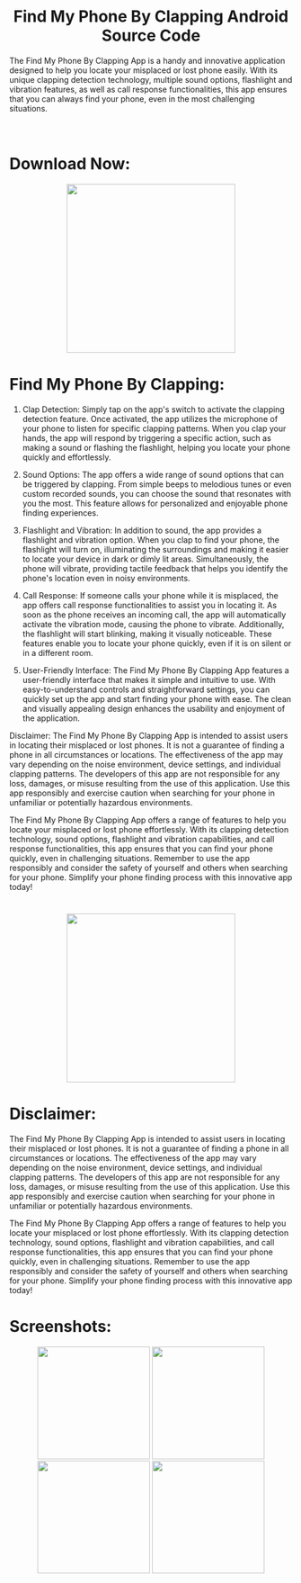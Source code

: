 <p align="center">
  <h1 align="center">Find My Phone By Clapping Android Source Code</h1>
  
The Find My Phone By Clapping App is a handy and innovative application designed to help you locate your misplaced or lost phone easily. With its unique clapping detection technology, multiple sound options, flashlight and vibration features, as well as call response functionalities, this app ensures that you can always find your phone, even in the most challenging situations.
<br>
<br>
<br>

 
# Download Now:
<p align="center">
    <a href="https://play.google.com/store/apps/details?id=com.phonefinder.finderbyclap.devicefind">
      <img src="https://user-images.githubusercontent.com/97843190/183300573-ac4dd10f-b7e2-476d-a36d-7dd12ff497c7.png" width ="300" />
    </a>
  </p>


 # Find My Phone By Clapping:
1. Clap Detection:
Simply tap on the app's switch to activate the clapping detection feature. Once activated, the app utilizes the microphone of your phone to listen for specific clapping patterns. When you clap your hands, the app will respond by triggering a specific action, such as making a sound or flashing the flashlight, helping you locate your phone quickly and effortlessly.

2. Sound Options:
The app offers a wide range of sound options that can be triggered by clapping. From simple beeps to melodious tunes or even custom recorded sounds, you can choose the sound that resonates with you the most. This feature allows for personalized and enjoyable phone finding experiences.

3. Flashlight and Vibration:
In addition to sound, the app provides a flashlight and vibration option. When you clap to find your phone, the flashlight will turn on, illuminating the surroundings and making it easier to locate your device in dark or dimly lit areas. Simultaneously, the phone will vibrate, providing tactile feedback that helps you identify the phone's location even in noisy environments.

4. Call Response:
If someone calls your phone while it is misplaced, the app offers call response functionalities to assist you in locating it. As soon as the phone receives an incoming call, the app will automatically activate the vibration mode, causing the phone to vibrate. Additionally, the flashlight will start blinking, making it visually noticeable. These features enable you to locate your phone quickly, even if it is on silent or in a different room.

5. User-Friendly Interface:
The Find My Phone By Clapping App features a user-friendly interface that makes it simple and intuitive to use. With easy-to-understand controls and straightforward settings, you can quickly set up the app and start finding your phone with ease. The clean and visually appealing design enhances the usability and enjoyment of the application.

Disclaimer:
The Find My Phone By Clapping App is intended to assist users in locating their misplaced or lost phones. It is not a guarantee of finding a phone in all circumstances or locations. The effectiveness of the app may vary depending on the noise environment, device settings, and individual clapping patterns. The developers of this app are not responsible for any loss, damages, or misuse resulting from the use of this application. Use this app responsibly and exercise caution when searching for your phone in unfamiliar or potentially hazardous environments.

The Find My Phone By Clapping App offers a range of features to help you locate your misplaced or lost phone effortlessly. With its clapping detection technology, sound options, flashlight and vibration capabilities, and call response functionalities, this app ensures that you can find your phone quickly, even in challenging situations. Remember to use the app responsibly and consider the safety of yourself and others when searching for your phone. Simplify your phone finding process with this innovative app today!

     

  
    
#

<p align="center">
    <a href="https://play.google.com/store/apps/details?id=com.phonefinder.finderbyclap.devicefind">
       <img src="https://user-images.githubusercontent.com/97843190/183300573-ac4dd10f-b7e2-476d-a36d-7dd12ff497c7.png" width ="300" />
    </a>
  </p>


# Disclaimer:
The Find My Phone By Clapping App is intended to assist users in locating their misplaced or lost phones. It is not a guarantee of finding a phone in all circumstances or locations. The effectiveness of the app may vary depending on the noise environment, device settings, and individual clapping patterns. The developers of this app are not responsible for any loss, damages, or misuse resulting from the use of this application. Use this app responsibly and exercise caution when searching for your phone in unfamiliar or potentially hazardous environments.

The Find My Phone By Clapping App offers a range of features to help you locate your misplaced or lost phone effortlessly. With its clapping detection technology, sound options, flashlight and vibration capabilities, and call response functionalities, this app ensures that you can find your phone quickly, even in challenging situations. Remember to use the app responsibly and consider the safety of yourself and others when searching for your phone. Simplify your phone finding process with this innovative app today!



# Screenshots:

 <p align="center">
    <a>
      <img src="https://play-lh.googleusercontent.com/cfFXjhozRxfL7rfrcnjozzSauWoxlhQuvYoRTWDG8O8Uh4dQDeKxVCsQ8su0tis-yi7w=w2560-h1440-rw" width="200" />
    </a>
 <a>
      <img src="https://play-lh.googleusercontent.com/MBLAulfC6-if1pL-XisimI2dgsNFNeKC2FDjO6gNkwaRvPosf6blXEOjV1iTQS4T6XCY=w2560-h1440-rw"  width="200" />
    </a>
  <a>
      <img src="https://play-lh.googleusercontent.com/il8ApLFKRppP5ElbHfv0mGvkSBjeqhHEJYgM5DAzbv_umYkJ7f8vSuL4RjsYwsp4GlX3=w2560-h1440-rw"  width="200" />
    </a>
     <a>
      <img src="https://play-lh.googleusercontent.com/8UmPjipmXNDPKI3Ckp6o6zZycLPd-oLtA060iRkr68jjXBju8B8r9PDXf7n5ftr30E0=w2560-h1440-rw"  width="200" />
    </a>
  </p>
